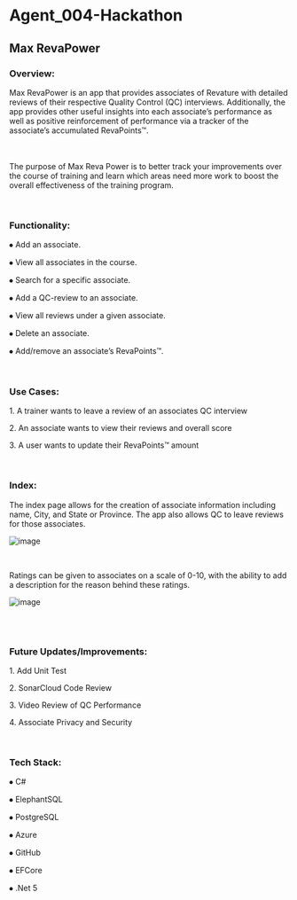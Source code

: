 # Agent_004-Hackathon

<h2>Max RevaPower</h2>

<h3>Overview:</h3>
Max RevaPower is an app that provides associates of Revature with detailed reviews of their respective Quality Control (QC) interviews. Additionally, the app provides other useful insights into each associate’s performance as well as positive reinforcement of performance via a tracker of the associate’s accumulated RevaPoints™. 
<p>
<br>
<br>
The purpose of Max Reva Power is to better track your improvements over the course of training and learn which areas need more work to boost the overall effectiveness of the training program.
<p>
<br>



<h3>Functionality:</h3>
<p>
⦁	Add an associate.
<p>
⦁	View all associates in the course.
<p>
⦁	Search for a specific associate.
<p>
⦁	Add a QC-review to an associate.
<p>
⦁	View all reviews under a given associate.
<p>
⦁	Delete an associate.
<p>
⦁	Add/remove an associate’s RevaPoints™.
<p>
<br>
<h3>Use Cases:</h3>
<p>
1. A trainer wants to leave a review of an associates QC interview
<p>
2. An associate wants to view their reviews and overall score
<p>
3. A user wants to update their RevaPoints™ amount  
<p>
<br>
<h3>Index:</h3>
<p>
The index page allows for the creation of associate information including name, City, and State or Province. The app also allows QC to leave reviews for those associates.
<p>

![image](https://user-images.githubusercontent.com/51932270/120043834-b4add900-bfda-11eb-9f19-001fb283bead.png)
<p>
<br>

Ratings can be given to associates on a scale of 0-10, with the ability to add a description for the reason behind these ratings.
<p>
 
![image](https://user-images.githubusercontent.com/51932270/120043650-5aad1380-bfda-11eb-80d7-d4e5675bcbbc.png)
<p>
<br>
<br>
<h3>Future Updates/Improvements:</h3>
<p>
1. Add Unit Test
<p>
2. SonarCloud Code Review
<p>
3. Video Review of QC Performance 
<p>
4. Associate Privacy and Security
<p>
<br>
<h3>Tech Stack:</h3>
<p>
⦁	C#
<p>
⦁	ElephantSQL
<p>
⦁	PostgreSQL
<p>
⦁	Azure
<p>
⦁	GitHub
<p>
⦁	EFCore
<p>
⦁	.Net 5
<p>
